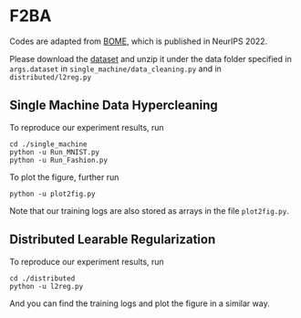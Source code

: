 # F2BA

Codes are adapted from [BOME](https://github.com/Cranial-XIX/BOME), which is published in NeurIPS 2022.

Please download the [dataset](https://drive.google.com/file/d/14deh-F4YlEH1c_s0P5DSliU042QV39K3/view?usp=sharing) and unzip it under the data folder specified in `args.dataset` in `single_machine/data_cleaning.py` and in `distributed/l2reg.py`

## Single Machine Data Hypercleaning

To reproduce our experiment results, run

```
cd ./single_machine
python -u Run_MNIST.py
python -u Run_Fashion.py
```

To plot the figure, further run
```
python -u plot2fig.py
```
Note that our training logs are also stored as arrays in the file `plot2fig.py`.

## Distributed Learable Regularization
To reproduce our experiment results, run
```
cd ./distributed
python -u l2reg.py
```
And you can find the training logs and plot the figure in a similar way.
